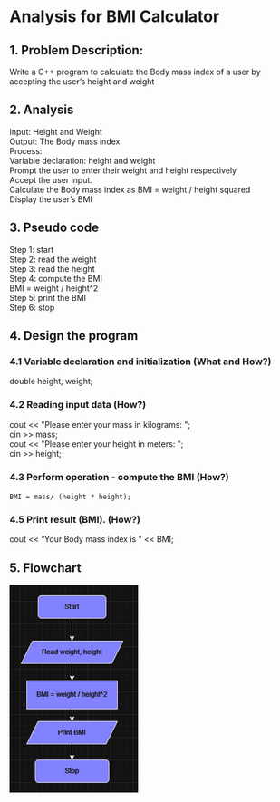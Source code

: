 # Analysis for BMI Calculator

## 1. Problem Description: 

Write a C++ program to calculate the Body mass index of a user by accepting the user’s height and weight

## 2. **Analysis**
Input: Height and Weight </br>
Output: The Body mass index</br>
Process: </br>
Variable declaration: height and weight</br>
Prompt the user to enter their weight and height respectively</br>
Accept the user input.</br>
Calculate the Body mass index as BMI = weight / height squared</br>
Display the user’s BMI</br>
  ## 3. Pseudo code
Step 1: start </br>
Step 2: read the weight</br>
Step 3: read the height</br>
Step 4: compute the BMI </br>
BMI = weight / height^2</br>
Step 5: print the BMI</br>
Step 6: stop</br>

  ## 4. Design the program
### 4.1 Variable declaration and initialization (What and How?)
double height, weight;</br>
### 4.2 Reading input data (How?)
cout << "Please enter your mass in kilograms: ";</br>
    cin >> mass;</br>
    cout << "Please enter your height in meters: ";</br>
     cin >> height;</br>
### 4.3 Perform operation - compute the BMI (How?)
	BMI = mass/ (height * height);
### 4.5 Print result (BMI). (How?)
cout << “Your Body mass index is ” << BMI;

## 5. Flowchart
![Flowchart](https://github.com/mikiyasmechalo/Codify/blob/main/ETS0944_15_Mikiyas_Mechalo/Imges/1/Screenshot%202023-11-17%20231350.png)
